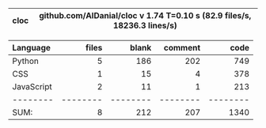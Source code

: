 cloc|github.com/AlDanial/cloc v 1.74  T=0.10 s (82.9 files/s, 18236.3 lines/s)
--- | ---

Language|files|blank|comment|code
:-------|-------:|-------:|-------:|-------:
Python|5|186|202|749
CSS|1|15|4|378
JavaScript|2|11|1|213
--------|--------|--------|--------|--------
SUM:|8|212|207|1340
